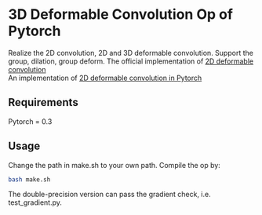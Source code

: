 # 3D Deformable Convolution Op of Pytorch

Realize the 2D convolution, 2D and 3D deformable convolution. Support the group, dilation, group deform.
The official implementation of [2D deformable convolution](https://github.com/msracver/Deformable-ConvNets)  
An implementation of [2D deformable convolution in Pytorch](https://github.com/1zb/deformable-convolution-pytorch)

## Requirements
Pytorch = 0.3

## Usage
Change the path in make.sh to your own path. Compile the op by:

```Bash
bash make.sh
```
The double-precision version can pass the gradient check, i.e. test_gradient.py. 